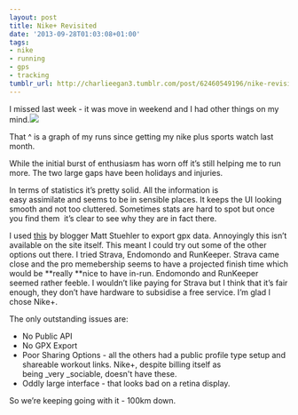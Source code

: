 ```yaml
---
layout: post
title: Nike+ Revisited
date: '2013-09-28T01:03:08+01:00'
tags:
- nike
- running
- gps
- tracking
tumblr_url: http://charlieegan3.tumblr.com/post/62460549196/nike-revisited
---
```

I missed last week - it was move in weekend and I had other things on my mind.<img src="http://media.tumblr.com/9a01c293c93060d9cbc0a570c43d0d69/tum%20%20%20blr_inline_mtkwvnfAo31rj8eap.jpg">

That ^ is a graph of my runs since getting my nike plus sports watch last month.

While the initial burst of enthusiasm has worn off it’s still helping me to run more. The two large gaps have been holidays and injuries.

In terms of statistics it’s pretty solid. All the information is easy assimilate and seems to be in sensible places. It keeps the UI looking smooth and not too cluttered. Sometimes stats are hard to spot but once you find them  it’s clear to see why they are in fact there.

I used [this](https://mattstuehler.com/lab/NikePlus/) by blogger Matt Stuehler to export gpx data. Annoyingly this isn’t available on the site itself. This meant I could try out some of the other options out there. I tried Strava, Endomondo and RunKeeper. Strava came close and the pro memebership seems to have a projected finish time which would be **really **nice to have in-run. Endomondo and RunKeeper seemed rather feeble. I wouldn’t like paying for Strava but I think that it’s fair enough, they don’t have hardware to subsidise a free service. I’m glad I chose Nike+.

The only outstanding issues are:

* No Public API
* No GPX Export
* Poor Sharing Options - all the others had a public profile type setup and shareable workout links. Nike+, despite billing itself as being _very _sociable, doesn't have these.
* Oddly large interface - that looks bad on a retina display.

So we’re keeping going with it - 100km down.
